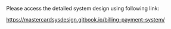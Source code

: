 Please access the detailed system design using following link:

https://mastercardsysdesign.gitbook.io/billing-payment-system/
